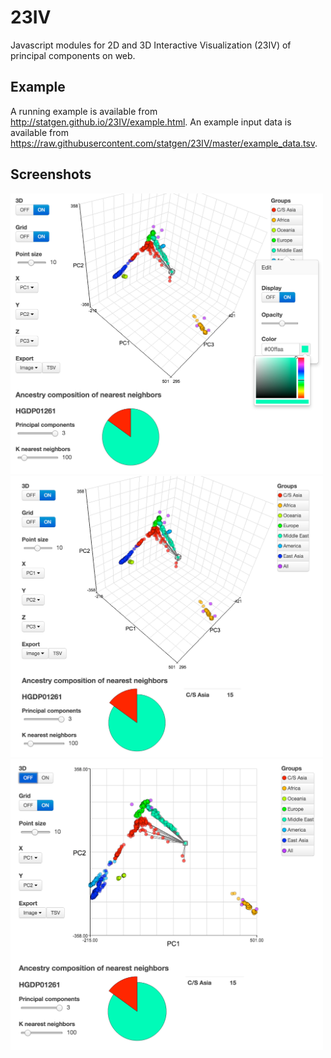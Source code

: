 # 23IV
Javascript modules for 2D and 3D Interactive Visualization (23IV) of principal components on web.

## Example
A running example is available from http://statgen.github.io/23IV/example.html. 
An example input data is available from https://raw.githubusercontent.com/statgen/23IV/master/example_data.tsv.

## Screenshots
<img src="screenshots/screenshot_1.png" width="500">

<img src="screenshots/screenshot_2.png" width="500">

<img src="screenshots/screenshot_3.png" width="500">
